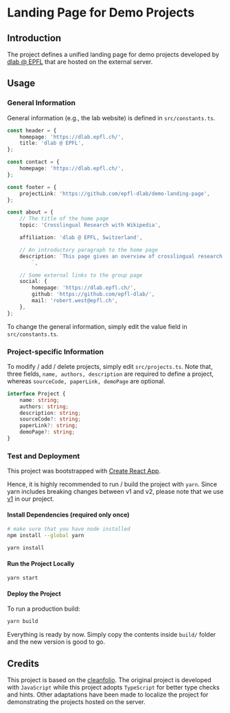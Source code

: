 # Landing Page for Demo Projects

## Introduction

The project defines a unified landing page for demo projects developed by [dlab @ EPFL](https://dlab.epfl.ch/) that are hosted on the external server.


## Usage

### General Information
General information (e.g., the lab website) is defined in ```src/constants.ts```.

```typescript
const header = {
    homepage: 'https://dlab.epfl.ch/',
    title: 'dlab @ EPFL',
};

const contact = {
    homepage: 'https://dlab.epfl.ch/',
};

const footer = {
    projectLink: 'https://github.com/epfl-dlab/demo-landing-page',
};

const about = {
    // The title of the home page
    topic: 'Crosslingual Research with Wikipedia',

    affiliation: 'dlab @ EPFL, Switzerland',

    // An introductory paragraph to the home page
    description: `This page gives an overview of crosslingual research projects with Wikipedia conducted by dlab @ EPFL.
        `,

    // Some external links to the group page
    social: {
        homepage: 'https://dlab.epfl.ch/',
        github: 'https://github.com/epfl-dlab/',
        mail: 'robert.west@epfl.ch',
    },
};
```

To change the general information, simply edit the value field in ```src/constants.ts```.


### Project-specific Information

To modify / add / delete projects, simply edit ```src/projects.ts```. Note that, three fields, ```name, authors, description``` are required to define a project, whereas ```sourceCode, paperLink, demoPage``` are optional.

```typescript
interface Project {
    name: string;
    authors: string;
    description: string;
    sourceCode?: string;
    paperLink?: string;
    demoPage?: string;
}
```

### Test and Deployment
This project was bootstrapped with [Create React App](https://github.com/facebook/create-react-app).

Hence, it is highly recommended to run / build the project with ```yarn```. Since yarn includes breaking changes between v1 and v2, please note that we use [v1](https://classic.yarnpkg.com/lang/en/docs/install/) in our project.

#### Install Dependencies (required only once)
```bash
# make sure that you have node installed
npm install --global yarn

yarn install
```

#### Run the Project Locally
```bash
yarn start
```

#### Deploy the Project
To run a production build:
```bash
yarn build
```
Everything is ready by now. Simply copy the contents inside ```build/``` folder and the new version is good to go.

## Credits
This project is based on the [cleanfolio](https://github.com/rajshekhar26/cleanfolio). The original project is developed with ```JavaScript``` while this project adopts ```TypeScript``` for better type checks and hints. Other adaptations have been made to localize the project for demonstrating the projects hosted on the server.
